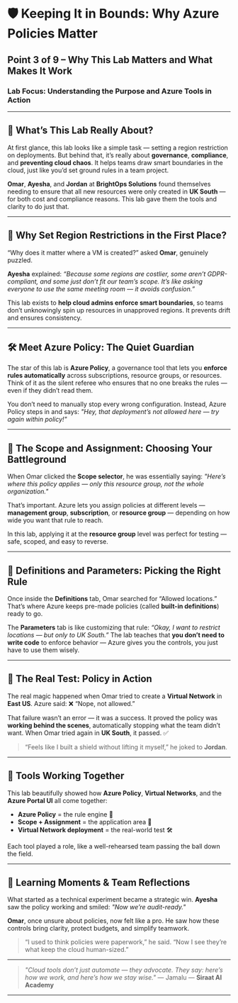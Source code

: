 # 🛡️ Keeping It in Bounds: Why Azure Policies Matter

## Point 3 of 9 – Why This Lab Matters and What Makes It Work

### Lab Focus: Understanding the Purpose and Azure Tools in Action

---

## 🚦 What’s This Lab Really About?

At first glance, this lab looks like a simple task — setting a region restriction on deployments. But behind that, it’s really about **governance**, **compliance**, and **preventing cloud chaos**. It helps teams draw smart boundaries in the cloud, just like you’d set ground rules in a team project.

**Omar**, **Ayesha**, and **Jordan** at **BrightOps Solutions** found themselves needing to ensure that all new resources were only created in **UK South** — for both cost and compliance reasons. This lab gave them the tools and clarity to do just that.

---

## 🧩 Why Set Region Restrictions in the First Place?

“Why does it matter where a VM is created?” asked **Omar**, genuinely puzzled.

**Ayesha** explained: *“Because some regions are costlier, some aren’t GDPR-compliant, and some just don’t fit our team’s scope. It’s like asking everyone to use the same meeting room — it avoids confusion.”*

This lab exists to **help cloud admins enforce smart boundaries**, so teams don’t unknowingly spin up resources in unapproved regions. It prevents drift and ensures consistency.

---

## 🛠️ Meet Azure Policy: The Quiet Guardian

The star of this lab is **Azure Policy**, a governance tool that lets you **enforce rules automatically** across subscriptions, resource groups, or resources. Think of it as the silent referee who ensures that no one breaks the rules — even if they didn’t read them.

You don’t need to manually stop every wrong configuration. Instead, Azure Policy steps in and says: *"Hey, that deployment’s not allowed here — try again within policy!"*

---

## 🎯 The Scope and Assignment: Choosing Your Battleground

When Omar clicked the **Scope selector**, he was essentially saying: *"Here’s where this policy applies — only this resource group, not the whole organization."*

That’s important. Azure lets you assign policies at different levels — **management group**, **subscription**, or **resource group** — depending on how wide you want that rule to reach.

In this lab, applying it at the **resource group** level was perfect for testing — safe, scoped, and easy to reverse.

---

## 📝 Definitions and Parameters: Picking the Right Rule

Once inside the **Definitions** tab, Omar searched for “Allowed locations.” That’s where Azure keeps pre-made policies (called **built-in definitions**) ready to go.

The **Parameters** tab is like customizing that rule: *“Okay, I want to restrict locations — but only to UK South.”* The lab teaches that **you don’t need to write code** to enforce behavior — Azure gives you the controls, you just have to use them wisely.

---

## 🧪 The Real Test: Policy in Action

The real magic happened when Omar tried to create a **Virtual Network** in **East US**. Azure said: ❌ “Nope, not allowed.”

That failure wasn’t an error — it was a success. It proved the policy was **working behind the scenes**, automatically stopping what the team didn’t want. When Omar tried again in **UK South**, it passed. ✅

> “Feels like I built a shield without lifting it myself,” he joked to **Jordan**.

---

## 🤝 Tools Working Together

This lab beautifully showed how **Azure Policy**, **Virtual Networks**, and the **Azure Portal UI** all come together:

* **Azure Policy** = the rule engine 🧠
* **Scope + Assignment** = the application area 🎯
* **Virtual Network deployment** = the real-world test 🛠️

Each tool played a role, like a well-rehearsed team passing the ball down the field.

---

## 🧠 Learning Moments & Team Reflections

What started as a technical experiment became a strategic win. **Ayesha** saw the policy working and smiled: *"Now we’re audit-ready."*

**Omar**, once unsure about policies, now felt like a pro. He saw how these controls bring clarity, protect budgets, and simplify teamwork.

> “I used to think policies were paperwork,” he said. “Now I see they’re what keep the cloud human-sized.”

---

> *"Cloud tools don’t just automate — they advocate. They say: here’s how we work, and here’s how we stay wise."*
> — Jamalu
> — **Siraat AI Academy**

---
